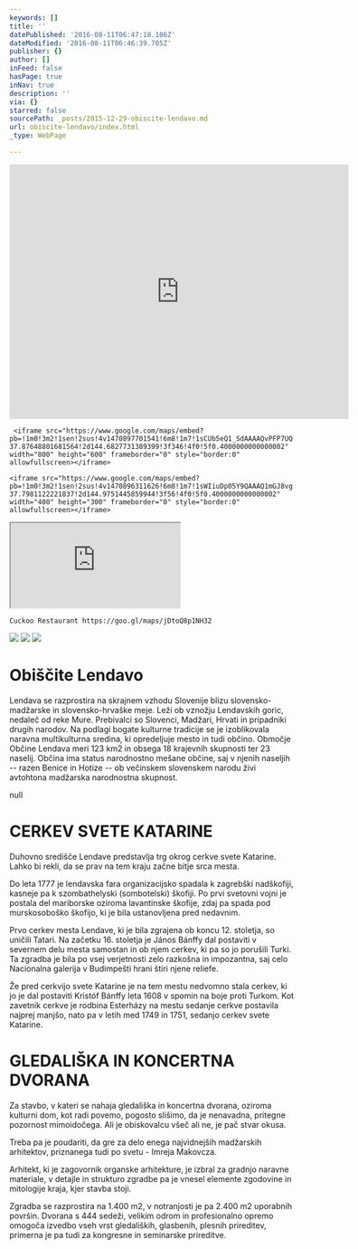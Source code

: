 ```yaml
---
keywords: []
title: ''
datePublished: '2016-08-11T06:47:18.186Z'
dateModified: '2016-08-11T06:46:39.705Z'
publisher: {}
author: []
inFeed: false
hasPage: true
inNav: true
description: ''
via: {}
starred: false
sourcePath: _posts/2015-12-29-obiscite-lendavo.md
url: obiscite-lendavo/index.html
_type: WebPage

---
```

<iframe src="https://www.google.com/maps/embed?pb=!1m0!3m2!1sen!2sus!4v1470897701541!6m8!1m7!1sCUb5eQ1_SdAAAAQvPFP7UQ!2m2!1d-37.87648801681564!2d144.6827731389399!3f346!4f0!5f0.4000000000000002" width="600" height="450" frameborder="0" style="border:0" allowfullscreen></iframe> 

     <iframe src="https://www.google.com/maps/embed?pb=!1m0!3m2!1sen!2sus!4v1470897701541!6m8!1m7!1sCUb5eQ1_SdAAAAQvPFP7UQ!2m2!1d-37.87648801681564!2d144.6827731389399!3f346!4f0!5f0.4000000000000002" width="800" height="600" frameborder="0" style="border:0" allowfullscreen></iframe> 

    <iframe src="https://www.google.com/maps/embed?pb=!1m0!3m2!1sen!2sus!4v1470896311626!6m8!1m7!1sWIiuDp05Y9QAAAQ1mGJ8vg!2m2!1d-37.7981122221837!2d144.9751445859944!3f56!4f0!5f0.4000000000000002" width="400" height="300" frameborder="0" style="border:0" allowfullscreen></iframe> 

<iframe src="https://the-grid.github.io/ed-location/?latitude=38.996441&amp;longitude=-3.41562&amp;zoom=10&amp;address=13200%2C%20Ciudad%20Real%2C%20Spain" style=""></iframe>

    Cuckoo Restaurant https://goo.gl/maps/jDtoQ8p1NH32 

![](https://s3-us-west-2.amazonaws.com/the-grid-img/p/61e0670926318c2ebda9ce3731050b54d467f8e2.jpg)
![](https://s3-us-west-2.amazonaws.com/the-grid-img/p/ca65b35eec29b91fab609be83c8e624822543e73.jpg)
![](https://s3-us-west-2.amazonaws.com/the-grid-img/p/66e304c51c6491fda1fd6809212319e055187294.jpg)

# Obiščite Lendavo

Lendava se razprostira na skrajnem vzhodu Slovenije blizu slovensko-madžarske in slovensko-hrvaške meje. Leži ob vznožju Lendavskih goric, nedaleč od reke Mure. Prebivalci so Slovenci, Madžari, Hrvati in pripadniki drugih narodov. Na podlagi bogate kulturne tradicije se je izoblikovala naravna multikulturna sredina, ki opredeljuje mesto in tudi občino. Območje Občine Lendava meri 123 km2 in obsega 18 krajevnih skupnosti ter 23 naselij. Občina ima status narodnostno mešane občine, saj v njenih naseljih -- razen Benice in Hotize -- ob večinskem slovenskem narodu živi avtohtona madžarska narodnostna skupnost.

null

# **CERKEV SVETE KATARINE**

Duhovno središče Lendave predstavlja trg okrog cerkve svete Katarine. Lahko bi rekli, da se prav na tem kraju začne bitje srca mesta.

Do leta 1777 je lendavska fara organizacijsko spadala k zagrebški nadškofiji, kasneje pa k szombathelyski (sombotelski) škofiji. Po prvi svetovni vojni je postala del mariborske oziroma lavantinske škofije, zdaj pa spada pod murskosoboško škofijo, ki je bila ustanovljena pred nedavnim.

Prvo cerkev mesta Lendave, ki je bila zgrajena ob koncu 12\. stoletja, so uničili Tatari. Na začetku 16\. stoletja je János Bánffy dal postaviti v severnem delu mesta samostan in ob njem cerkev, ki pa so jo porušili Turki. Ta zgradba je bila po vsej verjetnosti zelo razkošna in impozantna, saj celo Nacionalna galerija v Budimpešti hrani štiri njene reliefe.

Že pred cerkvijo svete Katarine je na tem mestu nedvomno stala cerkev, ki jo je dal postaviti Kristóf Bánffy leta 1608 v spomin na boje proti Turkom. Kot zavetnik cerkve je rodbina Esterházy na mestu sedanje cerkve postavila najprej manjšo, nato pa v letih med 1749 in 1751, sedanjo cerkev svete Katarine.

# GLEDALIŠKA IN KONCERTNA DVORANA

Za stavbo, v kateri se nahaja gledališka in koncertna dvorana, oziroma kulturni dom, kot radi povemo, pogosto slišimo, da je nenavadna, pritegne pozornost mimoidočega. Ali je obiskovalcu všeč ali ne, je pač stvar okusa.

Treba pa je poudariti, da gre za delo enega najvidnejših madžarskih arhitektov, priznanega tudi po svetu - Imreja Makovcza.

Arhitekt, ki je zagovornik organske arhitekture, je izbral za gradnjo naravne materiale, v detajle in strukturo zgradbe pa je vnesel elemente zgodovine in mitologije kraja, kjer stavba stoji.

Zgradba se razprostira na 1.400 m2, v notranjosti je pa 2.400 m2 uporabnih površin. Dvorana s 444 sedeži, velikim odrom in profesionalno opremo omogoča izvedbo vseh vrst gledaliških, glasbenih, plesnih prireditev, primerna je pa tudi za kongresne in seminarske prireditve.